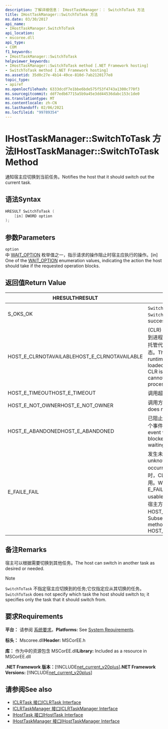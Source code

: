 ```yaml
---
description: 了解详细信息： IHostTaskManager：： SwitchToTask 方法
title: IHostTaskManager::SwitchToTask 方法
ms.date: 03/30/2017
api_name:
- IHostTaskManager.SwitchToTask
api_location:
- mscoree.dll
api_type:
- COM
f1_keywords:
- IHostTaskManager::SwitchToTask
helpviewer_keywords:
- IHostTaskManager::SwitchToTask method [.NET Framework hosting]
- SwitchToTask method [.NET Framework hosting]
ms.assetid: 35d0c27e-4b14-49ce-810d-7ab2120177e8
topic_type:
- apiref
ms.openlocfilehash: 6333dcdf7e1bbe6bde575f53f4743a1300c770f3
ms.sourcegitcommit: ddf7edb67715a5b9a45e3dd44536dabc153c1de0
ms.translationtype: MT
ms.contentlocale: zh-CN
ms.lasthandoff: 02/06/2021
ms.locfileid: "99789354"
---
```

# <a name="ihosttaskmanagerswitchtotask-method"></a><span data-ttu-id="caca6-103">IHostTaskManager::SwitchToTask 方法</span><span class="sxs-lookup"><span data-stu-id="caca6-103">IHostTaskManager::SwitchToTask Method</span></span>

<span data-ttu-id="caca6-104">通知宿主应切换到当前任务。</span><span class="sxs-lookup"><span data-stu-id="caca6-104">Notifies the host that it should switch out the current task.</span></span>  
  
## <a name="syntax"></a><span data-ttu-id="caca6-105">语法</span><span class="sxs-lookup"><span data-stu-id="caca6-105">Syntax</span></span>  
  
```cpp  
HRESULT SwitchToTask (  
    [in] DWORD option  
);  
```  
  
## <a name="parameters"></a><span data-ttu-id="caca6-106">参数</span><span class="sxs-lookup"><span data-stu-id="caca6-106">Parameters</span></span>  

 `option`  
 <span data-ttu-id="caca6-107">中 [WAIT_OPTION](wait-option-enumeration.md) 枚举值之一，指示请求的操作阻止时宿主应执行的操作。</span><span class="sxs-lookup"><span data-stu-id="caca6-107">[in] One of the [WAIT_OPTION](wait-option-enumeration.md) enumeration values, indicating the action the host should take if the requested operation blocks.</span></span>  
  
## <a name="return-value"></a><span data-ttu-id="caca6-108">返回值</span><span class="sxs-lookup"><span data-stu-id="caca6-108">Return Value</span></span>  
  
|<span data-ttu-id="caca6-109">HRESULT</span><span class="sxs-lookup"><span data-stu-id="caca6-109">HRESULT</span></span>|<span data-ttu-id="caca6-110">说明</span><span class="sxs-lookup"><span data-stu-id="caca6-110">Description</span></span>|  
|-------------|-----------------|  
|<span data-ttu-id="caca6-111">S_OK</span><span class="sxs-lookup"><span data-stu-id="caca6-111">S_OK</span></span>|<span data-ttu-id="caca6-112">`SwitchToTask` 已成功返回。</span><span class="sxs-lookup"><span data-stu-id="caca6-112">`SwitchToTask` returned successfully.</span></span>|  
|<span data-ttu-id="caca6-113">HOST_E_CLRNOTAVAILABLE</span><span class="sxs-lookup"><span data-stu-id="caca6-113">HOST_E_CLRNOTAVAILABLE</span></span>|<span data-ttu-id="caca6-114"> (CLR) 的公共语言运行时未加载到进程中，或 CLR 处于无法运行托管代码或成功处理调用的状态。</span><span class="sxs-lookup"><span data-stu-id="caca6-114">The common language runtime (CLR) has not been loaded into a process, or the CLR is in a state in which it cannot run managed code or process the call successfully.</span></span>|  
|<span data-ttu-id="caca6-115">HOST_E_TIMEOUT</span><span class="sxs-lookup"><span data-stu-id="caca6-115">HOST_E_TIMEOUT</span></span>|<span data-ttu-id="caca6-116">调用超时。</span><span class="sxs-lookup"><span data-stu-id="caca6-116">The call timed out.</span></span>|  
|<span data-ttu-id="caca6-117">HOST_E_NOT_OWNER</span><span class="sxs-lookup"><span data-stu-id="caca6-117">HOST_E_NOT_OWNER</span></span>|<span data-ttu-id="caca6-118">调用方不拥有该锁。</span><span class="sxs-lookup"><span data-stu-id="caca6-118">The caller does not own the lock.</span></span>|  
|<span data-ttu-id="caca6-119">HOST_E_ABANDONED</span><span class="sxs-lookup"><span data-stu-id="caca6-119">HOST_E_ABANDONED</span></span>|<span data-ttu-id="caca6-120">已阻止的线程或纤程正在等待某个事件时，该事件被取消。</span><span class="sxs-lookup"><span data-stu-id="caca6-120">An event was canceled while a blocked thread or fiber was waiting on it.</span></span>|  
|<span data-ttu-id="caca6-121">E_FAIL</span><span class="sxs-lookup"><span data-stu-id="caca6-121">E_FAIL</span></span>|<span data-ttu-id="caca6-122">发生未知的灾难性故障。</span><span class="sxs-lookup"><span data-stu-id="caca6-122">An unknown catastrophic failure occurred.</span></span> <span data-ttu-id="caca6-123">当方法返回 E_FAIL 时，CLR 在该进程内将不再可用。</span><span class="sxs-lookup"><span data-stu-id="caca6-123">When a method returns E_FAIL, the CLR is no longer usable within the process.</span></span> <span data-ttu-id="caca6-124">对宿主方法的后续调用会返回 HOST_E_CLRNOTAVAILABLE。</span><span class="sxs-lookup"><span data-stu-id="caca6-124">Subsequent calls to hosting methods return HOST_E_CLRNOTAVAILABLE.</span></span>|  
  
## <a name="remarks"></a><span data-ttu-id="caca6-125">备注</span><span class="sxs-lookup"><span data-stu-id="caca6-125">Remarks</span></span>  

 <span data-ttu-id="caca6-126">宿主可以根据需要切换到其他任务。</span><span class="sxs-lookup"><span data-stu-id="caca6-126">The host can switch in another task as desired or needed.</span></span>  
  
> [!NOTE]
> <span data-ttu-id="caca6-127">`SwitchToTask` 不指定宿主应切换到的任务;它仅指定应从其切换的任务。</span><span class="sxs-lookup"><span data-stu-id="caca6-127">`SwitchToTask` does not specify which task the host should switch to; it specifies only the task that it should switch from.</span></span>  
  
## <a name="requirements"></a><span data-ttu-id="caca6-128">要求</span><span class="sxs-lookup"><span data-stu-id="caca6-128">Requirements</span></span>  

 <span data-ttu-id="caca6-129">**平台：** 请参阅 [系统要求](../../get-started/system-requirements.md)。</span><span class="sxs-lookup"><span data-stu-id="caca6-129">**Platforms:** See [System Requirements](../../get-started/system-requirements.md).</span></span>  
  
 <span data-ttu-id="caca6-130">**标头：** Mscoree.dll</span><span class="sxs-lookup"><span data-stu-id="caca6-130">**Header:** MSCorEE.h</span></span>  
  
 <span data-ttu-id="caca6-131">**库：** 作为中的资源包含 MSCorEE.dll</span><span class="sxs-lookup"><span data-stu-id="caca6-131">**Library:** Included as a resource in MSCorEE.dll</span></span>  
  
 <span data-ttu-id="caca6-132">**.NET Framework 版本：**[!INCLUDE[net_current_v20plus](../../../../includes/net-current-v20plus-md.md)]</span><span class="sxs-lookup"><span data-stu-id="caca6-132">**.NET Framework Versions:** [!INCLUDE[net_current_v20plus](../../../../includes/net-current-v20plus-md.md)]</span></span>  
  
## <a name="see-also"></a><span data-ttu-id="caca6-133">请参阅</span><span class="sxs-lookup"><span data-stu-id="caca6-133">See also</span></span>

- [<span data-ttu-id="caca6-134">ICLRTask 接口</span><span class="sxs-lookup"><span data-stu-id="caca6-134">ICLRTask Interface</span></span>](iclrtask-interface.md)
- [<span data-ttu-id="caca6-135">ICLRTaskManager 接口</span><span class="sxs-lookup"><span data-stu-id="caca6-135">ICLRTaskManager Interface</span></span>](iclrtaskmanager-interface.md)
- [<span data-ttu-id="caca6-136">IHostTask 接口</span><span class="sxs-lookup"><span data-stu-id="caca6-136">IHostTask Interface</span></span>](ihosttask-interface.md)
- [<span data-ttu-id="caca6-137">IHostTaskManager 接口</span><span class="sxs-lookup"><span data-stu-id="caca6-137">IHostTaskManager Interface</span></span>](ihosttaskmanager-interface.md)
